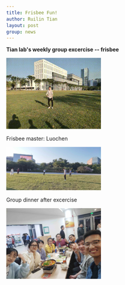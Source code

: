 ```yaml
---
title: Frisbee Fun!
author: Ruilin Tian
layout: post
group: news
---
```


 **Tian lab's weekly group excercise -- frisbee**

 <img src="/static/img/news/20211111_frisbee.gif" width="50%" alt="frisbee" class="img-fluid"> 

Frisbee master: Luochen

 <img src="/static/img/news/20211111_frisbee.jpg" width="50%" alt="frisbee" class="img-fluid">

Group dinner after excercise

 <img src="/static/img/news/20211111_group_dinner.jpg" width="50%" alt="group_dinner" class="img-fluid">





  



